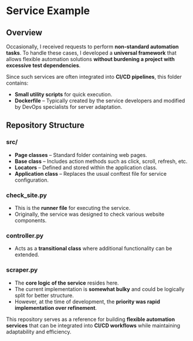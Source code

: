 # **Service Example**
## **Overview**
Occasionally, I received requests to perform **non-standard automation tasks**. To handle these cases, I developed a **universal framework** that allows flexible automation solutions **without burdening a project with excessive test dependencies**.

Since such services are often integrated into **CI/CD pipelines**, this folder contains:

- **Small utility scripts** for quick execution.
- **Dockerfile** – Typically created by the service developers and modified by DevOps specialists for server adaptation.
## **Repository Structure**
### src/
- **Page classes** – Standard folder containing web pages.
- **Base class** – Includes action methods such as click, scroll, refresh, etc.
- **Locators** – Defined and stored within the application class.
- **Application class** – Replaces the usual conftest file for service configuration.
### check\_site.py
- This is the **runner file** for executing the service.
- Originally, the service was designed to check various website components.
### controller.py
- Acts as a **transitional class** where additional functionality can be extended.
### scraper.py
- The **core logic of the service** resides here.
- The current implementation is **somewhat bulky** and could be logically split for better structure.
- However, at the time of development, the **priority was rapid implementation over refinement**.

This repository serves as a reference for building **flexible automation services** that can be integrated into **CI/CD workflows** while maintaining adaptability and efficiency.

